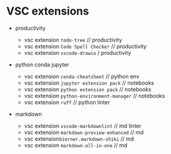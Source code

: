 <!-- markdownlint-disable MD007 -->
<!-- cSpell:ignore   -->

# VSC extensions

- productivity

  - vsc extension `todo-tree` // productivity
  - vsc extension `Code Spell Checker` // productivity
  - vsc extension `vscode-drawio` / productivity

- python conda jupyter

  - vsc extension `conda-cheatsheet` // python env
  - vsc extension `jupyter extension pack` // notebooks
  - vsc extension `python extension pack` // notebooks
  - vsc extension `python-environment-manager` // notebooks
  - vsc extension `ruff` // python linter

- markdown

  - vsc extension `vscode-markdownlint` // md linter
  - vsc extension `markdown-preview-enhanced` // md
  - vsc extension`bierner.markdown-shiki` // md
  - vsc extension `markdown-all-in-one` // md
